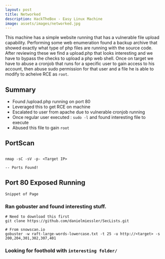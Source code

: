 ```yaml
---
layout: post
title: Networked
description: HackTheBox - Easy Linux Machine
image: assets/images/networked.jpg
---
```

 
This machine has a simple website running that has a vulnerable file upload capability. Performing some web enumeration found a backup archive that showed exactly what type of php files are running with the source code. After reviewing these we find a upload.php that looks interesting and we have to bypass the checks to upload a php web shell. Once on target we have to abuse a cronjob that runs for a specific user to gain access to his account, then abuse sudo permission for that user and a file he is able to modify to acheive RCE as `root`.
 

## Summary 
- Found /upload.php running on port 80
- Leveraged this to get RCE on machine
- Escalated to user from apache due to vulnerable cronjob running
- Once regular user executed : `sudo -l` and found interesting file to execute
- Abused this file to gain `root`

## PortScan
```

nmap -sC -sV -p- <Target IP>

-- Ports Found!

```

## Port 80 Exposed Running 
```
Snippet of Page
```

### Ran gobuster and found interesting stuff.
```
# Need to download this first
git clone https://github.com/danielmiessler/SecLists.git

# From snowscan.io
gobuster -w raft-large-words-lowercase.txt -t 25 -u http://<target> -s 200,204,301,302,307,401
```

### Looking for foothold with `interesting folder/`



